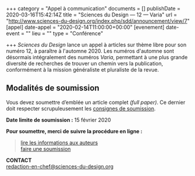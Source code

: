 +++
category = "Appel à communication"
documents = []
publishDate = 2020-03-16T15:42:14Z
title = "Sciences du Design — 12 — Varia"
url = "http://www.sciences-du-design.org/index.php/sdd/announcement/view/7"
[appel]
date-appel = "2020-02-14T11:00:00+00:00"
[evenement]
date-event = ""
lieu = ""
type = "Conférence"

+++
_Sciences du Design_ lance un appel à articles sur thème libre pour son numéro 12, à paraître à l'automne 2020. Les numéros d'automne sont désormais intégralement des numéros _Varia_, permettant à une plus grande diversité de recherches de trouver un chemin vers la publication, conformément à la mission généraliste et pluraliste de la revue.

## Modalités de soumission

Vous devez soumettre d’emblée un article complet _(full paper)_. Ce dernier doit respecter scrupuleusement les [consignes de soumission](http://www.sciences-du-design.org/index.php/sdd/about/submissions).

**Date limite de soumission :** 15 février 2020  
   
 **Pour soumettre, merci de suivre la procédure en ligne :**  
 > [lire les informations aux auteurs](https://designenrecherche.us18.list-manage.com/track/click?u=f8bf65efa8159fabee0f76978&id=2797014550&e=a7ef7afb19)  
 > [faire une soumission](https://designenrecherche.us18.list-manage.com/track/click?u=f8bf65efa8159fabee0f76978&id=bb518026d5&e=a7ef7afb19)  
   
   
 **CONTACT**  
 redaction-en-chef@sciences-du-design.org